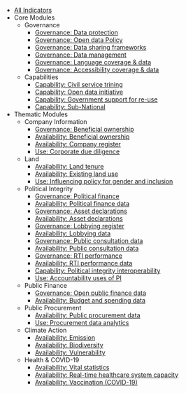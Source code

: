 * [All Indicators](index.md)
* Core Modules
    * Governance 
        * [Governance: Data protection](../indicators/G.GOVERNANCE.DPL.md)
        * [Governance: Open data Policy](../indicators/G.GOVERNANCE.ODPOLICY.md)
        * [Governance: Data sharing frameworks](../indicators/G.GOVERNANCE.DATASHARING.md)
        * [Governance: Data management](../indicators/G.GOVERNANCE.DATAMANAGE.md)
        * [Governance: Language coverage & data](../indicators/G.GOVERNANCE.LANG.md)
        * [Governance: Accessibility coverage & data](../indicators/G.GOVERNANCE.ACCESSIBILITY.md)
   * Capabilities 
        * [Capability: Civil service trining](../indicators/C.CAPABILITIES.TRAIN.md)
        * [Capability: Open data initiative](../indicators/C.CAPABILITIES.ODINIT.md)
        * [Capability: Government support for re-use](../indicators/C.CAPABILITIES.GOVSUPPORT.md)
        * [Capability: Sub-National](../indicators/C.CAPABILITIES.SUBNAT.md)
* Thematic Modules 
    * Company Information 
        * [Governance: Beneficial ownership](../indicators/G.COMPANY.BOT.md)
        * [Availability: Beneficial ownership ](../indicators/A.COMPANY.BOT.md)
        * [Availability: Company register](../indicators/A.COMPANY.REG.md)    
        * [Use: Corporate due diligence](../indicators/U.COMPANY.DUEDIL.md)
    * Land 
        * [Availability: Land tenure](../indicators/A.LAND.TENURE.md)
        * [Availability: Existing land use](../indicators/A.LAND.ELU.md)
        * [Use: Influencing policy for gender and inclusion](../indicators/U.LAND.GENDERINCLUSION.md)
    * Political Integrity 
         * [Governance: Political finance](../indicators/G.PI.POLFIN.md)
         * [Availability: Political finance data](../indicators/A.PI.POLFIN.md)
         * [Governance: Asset declarations](../indicators/G.PI.IAD.md)
         * [Availability: Asset declarations](../indicators/A.PI.IAD.md)
         * [Governance: Lobbying register](../indicators/G.PI.LOBBY.md)
         * [Availability: Lobbying data](../indicators/A.PI.LOBBY.md)
         * [Governance: Public consultation data](../indicators/G.PI.PUBCON.md)
         * [Availability: Public consultation data](../indicators/A.PI.PUBCON.md)
         * [Governance: RTI performance](../indicators/G.PI.RTI.md)
         * [Availability: RTI performance data](../indicators/A.PI.RTI.md)
         * [Capability: Political integrity interoperability](../indicators/C.PI.INTEROP.md)
         * [Use: Accountability uses of PI](../indicators/U.PI.ACCOUNT.md)
    * Public Finance
         * [Governance: Open public finance data](../indicators/G.PF.PUB-FINANCE.md)
         * [Availability: Budget and spending data](../indicators/A.PF.BUDGETSPEND.md)
    * Public Procurement 
         * [Availability: Public procurement data](../indicators/A.PROCUREMENT.OC.md) 
         * [Use: Procurement data analytics](../indicators/U.PROCUREMENT.ANALYTICS.md)
    * Climate Action 
         * [Availability: Emission](../indicators/A.CLIMATE.EMI.md)
         * [Availability: Biodiversity](../indicators/A.CLIMATE.BIO.md)
         * [Availability: Vulnerability](../indicators/A.CLIMATE.VUL.md)
    * Health & COVID-19
         * [Availability: Vital statistics](../indicators/A.HEALTH.CRVS.md)
         * [Availability: Real-time healthcare system capacity](../indicators/A.HEALTH.RTC.md)
         * [Availability: Vaccination (COVID-19)](../indicators/A.HEALTH.VAC.md)
